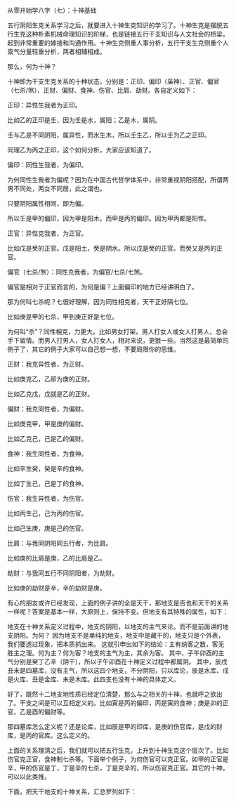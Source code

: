 从零开始学八字（七）：十神基础

五行阴阳生克关系学习之后，就要进入十神生克知识的学习了。十神生克是摆脱五行生克这种朴素机械命理知识的阶梯，也是链接五行干支知识与人文社会的桥梁，起到非常重要的嫁接和沟通作用。十神生克侧重人事分析，五行干支生克侧重个人禀气分量轻重分析，两者相辅相成。

那么，何为十神？

十神即为干支生克关系的十种状态，分别是：正印、偏印（枭神）、正官、偏官（七杀/煞）、正财、偏财、食神、伤官、比肩、劫财。各自定义如下：

正印：异性生我者为正印。

比如乙的正印是壬，因为壬是水，属阳；乙是木，属阴。

壬与乙是不同阴阳，属异性，而水生木，所以壬生乙，所以壬为乙之正印。

同理乙为丙之正印，这个如何分析，大家应该知道了。

偏印：同性生我者，为偏印。

为何同性生我者为偏呢？因为在中国古代哲学体系中，非常重视阴阳搭配，所谓两男不同处，两女不同居，此之谓也。

只要阴阳属性相同，即为偏。

所以壬是甲的偏印，因为甲是阳木。而甲是丙的偏印。因为甲丙都是阳性。

正官：异性克我者，为正官。

比如戊是癸的正官。戊是阳土，癸是阴水。所以戊是癸的正官。而癸又是丙的正官。

偏官（七杀/煞）：同性克我者，为偏官/七杀/七煞。

偏官是相对于正官而言的，为何是偏？上面偏印的地方已经讲明白了。

那为何叫七杀呢？七很好理解，因为同性相克者，天干正好隔七位。

比如庚是甲的七杀，甲到庚正好是七位。

为何叫“杀”？同性相克，力更大。比如男女打架。男人打女人或女人打男人，总会手下留情。而男人打男人，女人打女人，相对来说，更狠一些。当然这是最简单的例子了，其它的例子大家可以自己想一想，不要局限你的思维。

正财：我克异性者，为正财。

比如庚克乙，乙即为庚的正财。

比如乙克戊，戊就是乙的正财。

偏财：我克同性者，为偏财。

比如庚克甲，甲是庚的偏财。

比如乙克己，己是乙的偏财。

食神：我生同性者，为食神。

比如辛生癸，癸是辛的食神。

比如丁生己，己是丁的食神。

伤官：我生异性者，为伤官。

比如丙生己，己为丙的伤官。

比如己生庚，庚是己的伤官。

比肩：与我同阴阳同五行者，为比肩。

比如庚的比肩是庚，乙的比肩是乙。

劫财：与我同五行不同阴阳者，为劫财。

比如庚的劫财是辛，辛的劫财是庚。

有心的朋友或许已经发现，上面的例子讲的全是天干，那地支是否也和天干的关系一样呢？答案是基本一样，大原则上，保持不变。但地支有其特殊的属性，如下：

地支在十神关系定义过程中，地支的阴阳，以地支的主气来论。而不是前面讲的地支阴阳。为何？ 因为地支不是单纯的地支，地支中是藏干的，地支只是个外表，我们要透过现象，把本质抓出来。 这就引申出如下的结论：主有纳客之数，客无胜主之理。何为主？何为客？地支的主气为主，其余为客。 其中，子午卯酉的主气分别是癸丁乙辛（阴干），所以子午卯酉在十神定义过程中都属阴。 其中，辰戌丑未是四墓库，没有主气，所以这四个地支，不分阴阳，只以库论，辰是水库、戌是火库、丑是金库、未是木库。此四支也没有十神的具体定义。

好了，既然十二地支地性质已经定位清楚，那么与之相关的十神，也就呼之欲出了。干支之间是可以互相定义的。比如寅是丙的偏印，丙是寅的食神；庚是卯的正官，乙是酉的偏财等。

那四墓库怎么定义呢？还是论库，比如辰是甲的印库，是庚的伤官库，是戊的财库，是丙的官库。这么定义的。

上面的关系理清之后，我们就可以把五行生克，上升到十神生克这个层次了。比如伤官克正官，食神制七杀等。下面举个例子，为何伤官可以克正官。如甲的正官是辛，甲的伤官是丁，丁是辛的七杀，丁是克辛的，所以伤官克正官。其它的十神，可以以此类推。

下面，把天干地支的十神关系，汇总罗列如下：

